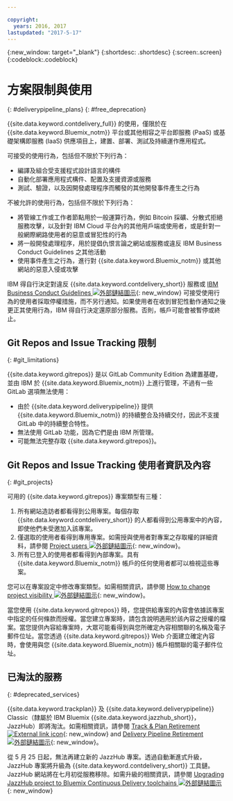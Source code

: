 ```yaml
---

copyright:
  years: 2016, 2017
lastupdated: "2017-5-17"
---
```

<!-- Copyright info at top of file: REQUIRED
    The copyright info is YAML content that must occur at the top of the MD file, before attributes are listed.
    It must be surrounded by 3 dashes.
    The value "years" can contain just one year or a two years separated by a comma. (years: 2014, 2016)
    Indentation as per the previous template must be preserved.
-->

{:new_window: target="_blank"}
{:shortdesc: .shortdesc}
{:screen:.screen}
{:codeblock:.codeblock}

# 方案限制與使用
{: #deliverypipeline_plans}
{: #free_deprecation}

{{site.data.keyword.contdelivery_full}} 的使用，僅限於在 {{site.data.keyword.Bluemix_notm}} 平台或其他相容之平台即服務 (PaaS) 或基礎架構即服務 (IaaS) 供應項目上，建置、部署、測試及持續運作應用程式。

可接受的使用行為，包括但不限於下列行為：

* 編譯及組合受支援程式設計語言的構件
* 自動化部署應用程式構件、配置及支援資源或服務
* 測試、驗證，以及因開發處理程序而觸發的其他開發事件產生之行為

不被允許的使用行為，包括但不限於下列行為：

* 將管線工作或工作者節點用於一般運算行為，例如 Bitcoin 採礦、分散式拒絕服務攻擊，以及針對 IBM Cloud 平台內的其他用戶端或使用者，或是針對一般網際網路使用者的惡意或冒犯性的行為
* 將一般開發處理程序，用於提倡仇恨言論之網站或服務或違反 IBM Business Conduct Guidelines 之其他活動
* 使用事件產生之行為，進行對 {{site.data.keyword.Bluemix_notm}} 或其他網站的惡意入侵或攻擊

IBM 得自行決定對違反 {{site.data.keyword.contdelivery_short}} 服務或 [IBM Business Conduct Guidelines ![外部鏈結圖示](../../icons/launch-glyph.svg "外部鏈結圖示")](https://www.ibm.com/investor/governance/business-conduct-guidelines.html){: new_window} 可接受使用行為的使用者採取停權措施，而不另行通知。如果使用者在收到冒犯性動作通知之後更正其使用行為，IBM 得自行決定還原部分服務。否則，帳戶可能會被暫停或終止。

## Git Repos and Issue Tracking 限制
{: #git_limitations}

{{site.data.keyword.gitrepos}} 是以 GitLab Community Edition 為建置基礎，並由 IBM 於 {{site.data.keyword.Bluemix_notm}} 上進行管理，不過有一些 GitLab 選項無法使用：

 * 由於 {{site.data.keyword.deliverypipeline}} 提供 {{site.data.keyword.Bluemix_notm}} 的持續整合及持續交付，因此不支援 GitLab 中的持續整合特性。
 * 無法使用 GitLab 功能，因為它們是由 IBM 所管理。
 * 可能無法完整存取 {{site.data.keyword.gitrepos}}。


## Git Repos and Issue Tracking 使用者資訊及內容
{: #git_projects}

可用的 {{site.data.keyword.gitrepos}} 專案類型有三種：

  1. 所有網站造訪者都看得到公用專案。每個存取 {{site.data.keyword.contdelivery_short}} 的人都看得到公用專案中的內容，即使他們未受邀加入該專案。
  2. 僅選取的使用者看得到專用專案。如需授與使用者對專案之存取權的詳細資料，請參閱 [Project users ![外部鏈結圖示](../../icons/launch-glyph.svg "外部鏈結圖示")](https://git.ng.bluemix.net/help/workflow/add-user/add-user.md){: new_window}。
  3. 所有已登入的使用者都看得到內部專案。具有 {{site.data.keyword.Bluemix_notm}} 帳戶的任何使用者都可以檢視這些專案。

您可以在專案設定中修改專案類型。如需相關資訊，請參閱 [How to change project visibility ![外部鏈結圖示](../../icons/launch-glyph.svg "外部鏈結圖示")](https://git.ng.bluemix.net/help/public_access/public_access#how-to-change-project-visibility){: new_window}。

當您使用 {{site.data.keyword.gitrepos}} 時，您提供給專案的內容會依據該專案中指定的任何條款而授權。當您建立專案時，請包含說明適用於該內容之授權的檔案。當您提供內容給專案時，大眾可能看得到與您所確定內容相關聯的名稱及電子郵件位址。當您透過 {{site.data.keyword.gitrepos}} Web 介面建立確定內容時，會使用與您 {{site.data.keyword.Bluemix_notm}} 帳戶相關聯的電子郵件位址。

<!-- ###Privacy with Git Repos and Issue Tracking profiles -->

<!-- A few features of {{site.data.keyword.gitrepos}} require the use of a profile page that publicly displays information that you provide. You give IBM the following permissions: -->

  <!-- a. Make the information in your profile&mdash;such as your name, email, picture, bio, social media links, and user activity&mdash;visible to other users of the service. -->

  <!-- b. Publicly disclose your name and other public information and activities that are associated with your use of the service, or otherwise publicize the fact that you are a user of the service, without any further notice to you. -->

<!-- The email address that is associated with your profile page is derived from your {{site.data.keyword.Bluemix_notm}} account details. To modify the email address that is displayed on your profile page, modify your {{site.data.keyword.Bluemix_notm}} account. -->

## 已淘汰的服務
{: #deprecated_services}

{{site.data.keyword.trackplan}} 及 {{site.data.keyword.deliverypipeline}} Classic（隸屬於 IBM Bluemix {{site.data.keyword.jazzhub_short}}，JazzHub）即將淘汰。如需相關資訊，請參閱 [Track & Plan Retirement ![External link icon](../../icons/launch-glyph.svg "External link icon")](https://www.ibm.com/blogs/bluemix/2017/04/track-plan-retirement/){: new_window} and [Delivery Pipeline Retirement ![外部鏈結圖示](../../icons/launch-glyph.svg "外部鏈結圖示")](https://www.ibm.com/blogs/bluemix/2017/04/delivery-pipeline-retirement/){: new_window}。

從 5 月 25 日起，無法再建立新的 JazzHub 專案。透過自動漸進式升級，JazzHub 專案將升級為 {{site.data.keyword.contdelivery_short}} 工具鏈。JazzHub 網站將在七月初從服務移除。如需升級的相關資訊，請參閱 [Upgrading JazzHub project to Bluemix Continuous Delivery toolchains ![外部鏈結圖示](../../icons/launch-glyph.svg "外部鏈結圖示")](https://developer.ibm.com/devops-services/2017/4/18/upgrading-jazzhub-projects-bluemix-continuous-delivery-toolchains/){: new_window}
